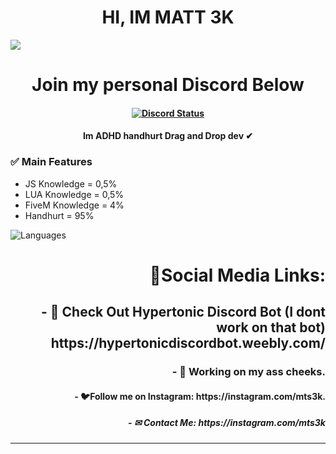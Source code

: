 <h1 align="center">
	HI, IM MATT 3K
</h1>

<img src="https://d39-a.sdn.cz/d_39/c_img_QJ_b/tf6CD.jpeg?fl=cro,0,88,1250,703%7Cres,1200,,1%7Cwebp,75">

<h1 align="center">
	Join my personal Discord Below
</h1>

<h4 align="center">
	<a href="https://discord.gg/Ckt3uYP" title=""><img alt="Discord Status" src="https://discordapp.com/api/guilds/715309189458821160/widget.png"></a>
</h4>

<h4 align="center">
Im ADHD handhurt Drag and Drop dev ✔
</h5>

### ✅ Main Features
- JS Knowledge = 0,5%
- LUA Knowledge = 0,5%
- FiveM Knowledge = 4%
- Handhurt = 95%

<p align="left">
  <img src="https://github-readme-stats.vercel.app/api/top-langs/?username=HypnoticSiege&layout=compact&theme=dark-blue" alt="Languages" />
</p align>

<h1 align="right">🔗Social Media Links: </h1>

<h2 align="right">- 🤖 Check Out Hypertonic Discord Bot (I dont work on that bot) https://hypertonicdiscordbot.weebly.com/</h2>

<h3 align="right">- 🤖 Working on my ass cheeks. </h3>

<h4 align="right">- 🐦Follow me on Instagram: https://instagram.com/mts3k. </h4>

<h5 align="right">- ✉ Contact Me: https://instagram.com/mts3k </h5>
<hr>
